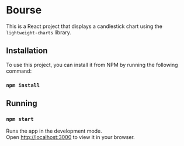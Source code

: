 # Bourse

This is a React project that displays a candlestick chart using the `lightweight-charts` library.


## Installation

To use this project, you can install it from NPM by running the following command:
### `npm install`

## Running

### `npm start`
Runs the app in the development mode.\
Open [http://localhost:3000](http://localhost:3000) to view it in your browser.
